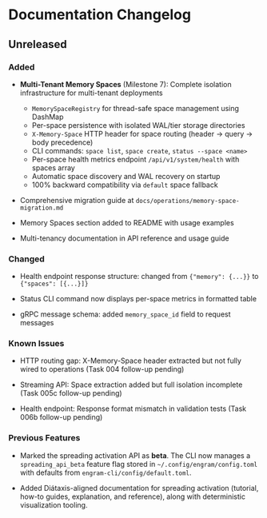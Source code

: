 # Documentation Changelog

## Unreleased

### Added

- **Multi-Tenant Memory Spaces** (Milestone 7): Complete isolation infrastructure for multi-tenant deployments
  - `MemorySpaceRegistry` for thread-safe space management using DashMap
  - Per-space persistence with isolated WAL/tier storage directories
  - `X-Memory-Space` HTTP header for space routing (header → query → body precedence)
  - CLI commands: `space list`, `space create`, `status --space <name>`
  - Per-space health metrics endpoint `/api/v1/system/health` with spaces array
  - Automatic space discovery and WAL recovery on startup
  - 100% backward compatibility via `default` space fallback

- Comprehensive migration guide at `docs/operations/memory-space-migration.md`

- Memory Spaces section added to README with usage examples

- Multi-tenancy documentation in API reference and usage guide

### Changed

- Health endpoint response structure: changed from `{"memory": {...}}` to `{"spaces": [{...}]}`

- Status CLI command now displays per-space metrics in formatted table

- gRPC message schema: added `memory_space_id` field to request messages

### Known Issues

- HTTP routing gap: X-Memory-Space header extracted but not fully wired to operations (Task 004 follow-up pending)

- Streaming API: Space extraction added but full isolation incomplete (Task 005c follow-up pending)

- Health endpoint: Response format mismatch in validation tests (Task 006b follow-up pending)

### Previous Features

- Marked the spreading activation API as **beta**. The CLI now manages a `spreading_api_beta` feature flag stored in `~/.config/engram/config.toml` with defaults from `engram-cli/config/default.toml`.

- Added Diátaxis-aligned documentation for spreading activation (tutorial, how-to guides, explanation, and reference), along with deterministic visualization tooling.
